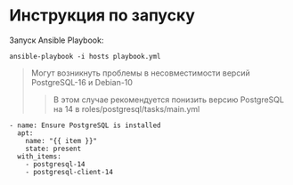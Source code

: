 # Инструкция по запуску

Запуск Ansible Playbook:

```ansible-playbook -i hosts playbook.yml```


> Могут возникнуть проблемы в несовместимости версий PostgreSQL-16 и Debian-10
>> В этом случае рекомендуется понизить версию PostgreSQL на 14 в roles/postgresql/tasks/main.yml
>>
``` 
- name: Ensure PostgreSQL is installed 
  apt:
    name: "{{ item }}"
    state: present
  with_items:
    - postgresql-14
    - postgresql-client-14 
```